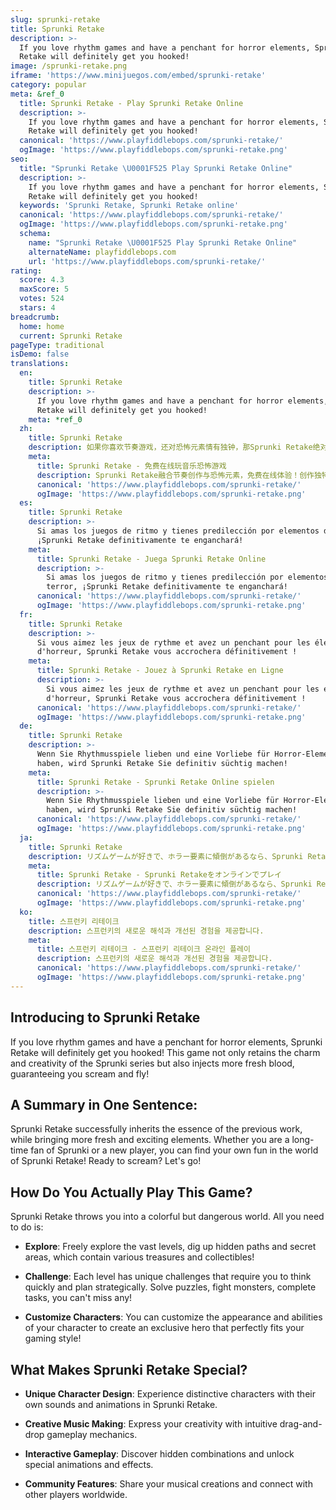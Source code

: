 ```yaml
---
slug: sprunki-retake
title: Sprunki Retake
description: >-
  If you love rhythm games and have a penchant for horror elements, Sprunki
  Retake will definitely get you hooked!
image: /sprunki-retake.png
iframe: 'https://www.minijuegos.com/embed/sprunki-retake'
category: popular
meta: &ref_0
  title: Sprunki Retake - Play Sprunki Retake Online
  description: >-
    If you love rhythm games and have a penchant for horror elements, Sprunki
    Retake will definitely get you hooked!
  canonical: 'https://www.playfiddlebops.com/sprunki-retake/'
  ogImage: 'https://www.playfiddlebops.com/sprunki-retake.png'
seo:
  title: "Sprunki Retake \U0001F525 Play Sprunki Retake Online"
  description: >-
    If you love rhythm games and have a penchant for horror elements, Sprunki
    Retake will definitely get you hooked!
  keywords: 'Sprunki Retake, Sprunki Retake online'
  canonical: 'https://www.playfiddlebops.com/sprunki-retake/'
  ogImage: 'https://www.playfiddlebops.com/sprunki-retake.png'
  schema:
    name: "Sprunki Retake \U0001F525 Play Sprunki Retake Online"
    alternateName: playfiddlebops.com
    url: 'https://www.playfiddlebops.com/sprunki-retake/'
rating:
  score: 4.3
  maxScore: 5
  votes: 524
  stars: 4
breadcrumb:
  home: home
  current: Sprunki Retake
pageType: traditional
isDemo: false
translations:
  en:
    title: Sprunki Retake
    description: >-
      If you love rhythm games and have a penchant for horror elements, Sprunki
      Retake will definitely get you hooked!
    meta: *ref_0
  zh:
    title: Sprunki Retake
    description: 如果你喜欢节奏游戏，还对恐怖元素情有独钟，那Sprunki Retake绝对让你上瘾！免费在线体验音乐创作的惊悚魅力！
    meta:
      title: Sprunki Retake - 免费在线玩音乐恐怖游戏
      description: Sprunki Retake融合节奏创作与恐怖元素，免费在线体验！创作独特音乐，探索惊悚世界，与全球玩家分享你的作品！
      canonical: 'https://www.playfiddlebops.com/sprunki-retake/'
      ogImage: 'https://www.playfiddlebops.com/sprunki-retake.png'
  es:
    title: Sprunki Retake
    description: >-
      Si amas los juegos de ritmo y tienes predilección por elementos de terror,
      ¡Sprunki Retake definitivamente te enganchará!
    meta:
      title: Sprunki Retake - Juega Sprunki Retake Online
      description: >-
        Si amas los juegos de ritmo y tienes predilección por elementos de
        terror, ¡Sprunki Retake definitivamente te enganchará!
      canonical: 'https://www.playfiddlebops.com/sprunki-retake/'
      ogImage: 'https://www.playfiddlebops.com/sprunki-retake.png'
  fr:
    title: Sprunki Retake
    description: >-
      Si vous aimez les jeux de rythme et avez un penchant pour les éléments
      d'horreur, Sprunki Retake vous accrochera définitivement !
    meta:
      title: Sprunki Retake - Jouez à Sprunki Retake en Ligne
      description: >-
        Si vous aimez les jeux de rythme et avez un penchant pour les éléments
        d'horreur, Sprunki Retake vous accrochera définitivement !
      canonical: 'https://www.playfiddlebops.com/sprunki-retake/'
      ogImage: 'https://www.playfiddlebops.com/sprunki-retake.png'
  de:
    title: Sprunki Retake
    description: >-
      Wenn Sie Rhythmusspiele lieben und eine Vorliebe für Horror-Elemente
      haben, wird Sprunki Retake Sie definitiv süchtig machen!
    meta:
      title: Sprunki Retake - Sprunki Retake Online spielen
      description: >-
        Wenn Sie Rhythmusspiele lieben und eine Vorliebe für Horror-Elemente
        haben, wird Sprunki Retake Sie definitiv süchtig machen!
      canonical: 'https://www.playfiddlebops.com/sprunki-retake/'
      ogImage: 'https://www.playfiddlebops.com/sprunki-retake.png'
  ja:
    title: Sprunki Retake
    description: リズムゲームが好きで、ホラー要素に傾倒があるなら、Sprunki Retakeは間違いなくあなたを夢中にさせます！
    meta:
      title: Sprunki Retake - Sprunki Retakeをオンラインでプレイ
      description: リズムゲームが好きで、ホラー要素に傾倒があるなら、Sprunki Retakeは間違いなくあなたを夢中にさせます！
      canonical: 'https://www.playfiddlebops.com/sprunki-retake/'
      ogImage: 'https://www.playfiddlebops.com/sprunki-retake.png'
  ko:
    title: 스프런키 리테이크
    description: 스프런키의 새로운 해석과 개선된 경험을 제공합니다.
    meta:
      title: 스프런키 리테이크 - 스프런키 리테이크 온라인 플레이
      description: 스프런키의 새로운 해석과 개선된 경험을 제공합니다.
      canonical: 'https://www.playfiddlebops.com/sprunki-retake/'
      ogImage: 'https://www.playfiddlebops.com/sprunki-retake.png'
---
```


## Introducing to Sprunki Retake

If you love rhythm games and have a penchant for horror elements, Sprunki Retake will definitely get you hooked! This game not only retains the charm and creativity of the Sprunki series but also injects more fresh blood, guaranteeing you scream and fly!

## A Summary in One Sentence:

Sprunki Retake successfully inherits the essence of the previous work, while bringing more fresh and exciting elements. Whether you are a long-time fan of Sprunki or a new player, you can find your own fun in the world of Sprunki Retake! Ready to scream? Let's go!

## How Do You Actually Play This Game?

Sprunki Retake throws you into a colorful but dangerous world. All you need to do is:

- **Explore**: Freely explore the vast levels, dig up hidden paths and secret areas, which contain various treasures and collectibles!

- **Challenge**: Each level has unique challenges that require you to think quickly and plan strategically. Solve puzzles, fight monsters, complete tasks, you can't miss any!

- **Customize Characters**: You can customize the appearance and abilities of your character to create an exclusive hero that perfectly fits your gaming style!

## What Makes Sprunki Retake Special?

- **Unique Character Design**: Experience distinctive characters with their own sounds and animations in Sprunki Retake.

- **Creative Music Making**: Express your creativity with intuitive drag-and-drop gameplay mechanics.

- **Interactive Gameplay**: Discover hidden combinations and unlock special animations and effects.

- **Community Features**: Share your musical creations and connect with other players worldwide.
